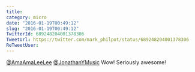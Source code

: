 ```yaml
---
title: 
category: micro
date: "2016-01-19T00:49:12"
slug: "2016-01-19T00:49:12"
TwitterId: 689248204001378306
TweetUrl: https://twitter.com/mark_philpot/status/689248204001378306
ReTweetUser: 
---
```


[@AmaAmaLeeLee](https://twitter.com/AmaAmaLeeLee) [@JonathanYMusic](https://twitter.com/JonathanYMusic) Wow! Seriously awesome!